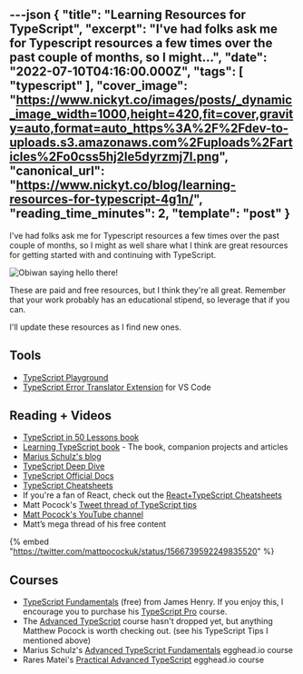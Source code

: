 ---json
{
  "title": "Learning Resources for TypeScript",
  "excerpt": "I've had folks ask me for Typescript resources a few times over the past couple of months, so I might...",
  "date": "2022-07-10T04:16:00.000Z",
  "tags": [
    "typescript"
  ],
  "cover_image": "https://www.nickyt.co/images/posts/_dynamic_image_width=1000,height=420,fit=cover,gravity=auto,format=auto_https%3A%2F%2Fdev-to-uploads.s3.amazonaws.com%2Fuploads%2Farticles%2Fo0css5hj2le5dyrzmj7l.png",
  "canonical_url": "https://www.nickyt.co/blog/learning-resources-for-typescript-4g1n/",
  "reading_time_minutes": 2,
  "template": "post"
}
---

I've had folks ask me for Typescript resources a few times over the past couple of months, so I might as well share what I think are great resources for getting started with and continuing with TypeScript.

![Obiwan saying hello there!](https://media.giphy.com/media/xTiIzJSKB4l7xTouE8/giphy.gif)

These are paid and free resources, but I think they're all great. Remember that your work probably has an educational stipend, so leverage that if you can.

I'll update these resources as I find new ones.

## Tools

- [TypeScript Playground](https://www.typescriptlang.org/play)
- [TypeScript Error Translator Extension](https://www.iamdeveloper.com/vscodetips/2022/may-2nd-2022-vs-code-tip-of-the-week-2l6m) for VS Code

## Reading + Videos

- [TypeScript in 50 Lessons book](https://www.smashingmagazine.com/printed-books/typescript-in-50-lessons/)
- [Learning TypeScript book](https://www.learningtypescript.com) - The book, companion projects and articles
- [Marius Schulz's blog](https://mariusschulz.com/blog/series/typescript-evolution)
- [TypeScript Deep Dive](https://www.gitbook.com/book/basarat/typescript)
- [TypeScript Official Docs](https://www.typescriptlang.org/docs/)
- [TypeScript Cheatsheets](https://www.typescriptlang.org/cheatsheets)
- If you're a fan of React, check out the [React+TypeScript Cheatsheets](https://github.com/typescript-cheatsheets/react)
- Matt Pocock's [Tweet thread of TypeScript tips](https://twitter.com/mattpocockuk/status/1497262298368409605)
- [Matt Pocock's YouTube channel](https://www.youtube.com/channel/UCswG6FSbgZjbWtdf_hMLaow)
- Matt’s mega thread of his free content

{% embed "https://twitter.com/mattpocockuk/status/1566739592249835520" %}

## Courses

- [TypeScript Fundamentals](https://typescriptcourses.com/typescript-fundamentals) (free) from James Henry. If you enjoy this, I encourage you to purchase his [TypeScript Pro](https://typescriptcourses.com/typescript-pro) course.
- The [Advanced TypeScript](https://www.mattpocock.com/) course hasn't dropped yet, but anything Matthew Pocock is worth checking out. (see his TypeScript Tips I mentioned above)
- Marius Schulz's [Advanced TypeScript Fundamentals](https://egghead.io/courses/advanced-typescript-fundamentals-579c174f) egghead.io course
- Rares Matei's [Practical Advanced TypeScript](https://egghead.io/courses/practical-advanced-typescript) egghead.io course
